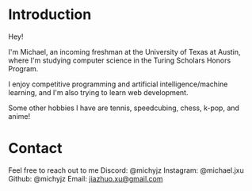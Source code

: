 # Introduction
Hey!

I'm Michael, an incoming freshman at the University of Texas at Austin, where I'm studying computer science in the Turing Scholars Honors Program.

I enjoy competitive programming and artificial intelligence/machine learning, and I'm also trying to learn web development.

Some other hobbies I have are tennis, speedcubing, chess, k-pop, and anime!

# Contact
Feel free to reach out to me 
Discord: @michyjz
Instagram: @michael.jxu
Github: @michyjz
Email: jiazhuo.xu@gmail.com
